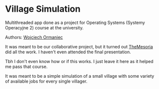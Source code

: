 # Village Simulation
Multithreaded app done as a project for Operating Systems (Systemy Operacyjne 2) course at the university.

Authors: [Wojciech Ormaniec][Github TheMesoria]

It was meant to be our collaborative project, but it turned out [TheMesoria][Github TheMesoria] did all the work. I haven't even attended the final presentation.

Tbh I don't even know how or if this works. I just leave it here as it helped me pass that course.

It was meant to be a simple simulation of a small village with some variety of available jobs for every single villager.

[Github TheMesoria]: https://github.com/TheMesoria
